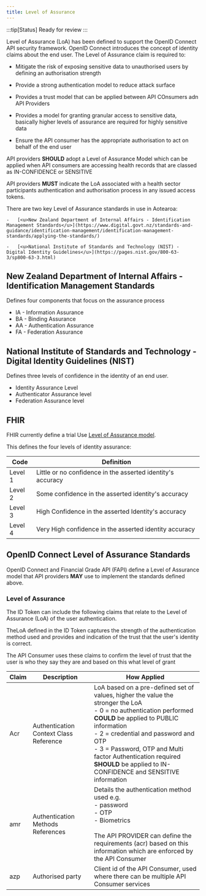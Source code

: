 ```yaml
---
title: Level of Assurance
---
```


:::tip[Status]
Ready for review
:::

Level of Assurance (LoA) has been defined to support the OpenID Connect API security framework. OpenID Connect introduces the concept of identity claims about the end user. The Level of Assurance claim is required to:

- Mitigate the risk of exposing sensitive data to unauthorised users by defining an authorisation strength

- Provide a strong authentication model to reduce attack surface

- Provides a trust model that can be applied between API COnsumers adn API Providers

- Provides a model for granting granular access to sensitive data, basically  higher levels of assurance are required for  highly sensitive data

- Ensure the API consumer has the appropriate authorisation to act on behalf of the end user

API providers **SHOULD** adopt a Level of Assurance Model which can be applied when API consumers are accessing health records that are classed as IN-CONFIDENCE or SENSITIVE

API providers **MUST** indicate the LoA associated with a health sector participants authentication and authorisation process in any issued access tokens.

There are two key Level of Assurance standards in use in Aotearoa:

    -   [<u>New Zealand Department of Internal Affairs - Identification Management Standards</u>](https://www.digital.govt.nz/standards-and-guidance/identification-management/identification-management-standards/applying-the-standards/)

    -   [<u>National Institute of Standards and Technology (NIST) - Digital Identity Guidelines</u>](https://pages.nist.gov/800-63-3/sp800-63-3.html)

## New Zealand Department of Internal Affairs - Identification Management Standards

Defines four components that focus on the assurance process

- IA  -   Information Assurance
- BA  -   Binding Assurance
- AA  -   Authentication Assurance
- FA  -   Federation Assurance

## National Institute of Standards and Technology - Digital Identity Guidelines (NIST)

Defines three levels of confidence in the identity of an end user.

- Identity Assurance Level
- Authenticator Assurance level
- Federation Assurance level

## FHIR

FHIR currently define a trial Use [<u>Level of Assurance model</u>](https://hl7.org/fhir/valueset-identity-assuranceLevel.html).

This defines the four levels of identity assurance:

|Code|Definition|
|---|---|
|Level 1| Little or no confidence in the asserted identity's  accuracy|
|Level 2|Some confidence in the asserted identity's accuracy|
|Level 3| High Confidence in the asserted Identity's accuracy
|Level 4 |Very High confidence in the asserted identity accuracy|

## OpenID Connect Level of Assurance Standards

OpenID Connect and Financial Grade API (FAPI) define a Level of Assurance model that API providers **MAY** use to implement the standards defined above.

### Level of Assurance

The ID Token can include the following claims that relate to the Level of Assurance (LoA) of the user authentication.

TheLoA defined in the ID Token captures the strength of the authentication method used and provides and indication of the trust that the user's identity is correct.

The API Consumer uses these claims to confirm the level of trust that the user is who they say they are and based on this what level of grant

|Claim| Description| How Applied|
|---|---|---|
|Acr|Authentication Context Class Reference| LoA based on a pre-defined set of values, higher the value the stronger the LoA<br/>-  0 = no authentication performed **COULD** be applied to PUBLIC information<br/>-   2 = credential and password and OTP<br/>-   3 = Password, OTP and Multi factor Authentication required **SHOULD** be applied to IN-CONFIDENCE and SENSITIVE information|
|amr|Authentication Methods References|Details the authentication method used e.g.<br/>-    password<br/>-  OTP<br/>-   Biometrics<br/><br/> The API PROVIDER can define the requirements (acr) based on this information which are enforced by the API Consumer  |
|azp| Authorised party| Client id of the API Consumer, used where there can be multiple API Consumer services|
